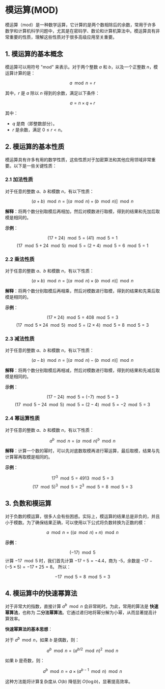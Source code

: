 # 模运算(MOD)

模运算（mod）是一种数学运算，它计算的是两个数相除后的余数，常用于许多数学和计算机科学问题中，尤其是在密码学、数论和计算机算法中。模运算具有非常重要的性质，理解这些性质对于很多高级应用至关重要。

## 1. 模运算的基本概念

模运算可以用符号 "mod" 来表示。对于两个整数 $a$ 和 $b$，以及一个正整数 $n$，模运算计算的是：

$$
a \mod n = r
$$

其中，$r$ 是 $a$ 除以 $n$ 得到的余数，满足以下条件：

$$
a = n \times q + r
$$

其中：
- $q$ 是商（即整数部分）。
- $r$ 是余数，满足 $0 \leq r < n$。

## 2. 模运算的基本性质

模运算具有许多有用的数学性质，这些性质对于加密算法和其他应用领域非常重要。以下是一些关键性质：

### 2.1 加法性质

对于任意的整数 $a$、$b$ 和模数 $n$，有以下性质：

$$
(a + b) \mod n = [(a \mod n) + (b \mod n)] \mod n
$$

**解释**：将两个数分别取模后再相加，然后对模数进行取模，得到的结果和先加后取模是相同的。

**示例**：

$$
(17 + 24) \mod 5 = (41) \mod 5 = 1
$$
$$
(17 \mod 5 + 24 \mod 5) \mod 5 = (2 + 4) \mod 5 = 6 \mod 5 = 1
$$

### 2.2 乘法性质

对于任意的整数 $a$、$b$ 和模数 $n$，有以下性质：

$$
(a \times b) \mod n = [(a \mod n) \times (b \mod n)] \mod n
$$

**解释**：将两个数分别取模后再相乘，然后对模数进行取模，得到的结果和先乘后取模是相同的。

**示例**：

$$
(17 \times 24) \mod 5 = 408 \mod 5 = 3
$$
$$
(17 \mod 5 \times 24 \mod 5) \mod 5 = (2 \times 4) \mod 5 = 8 \mod 5 = 3
$$

### 2.3 减法性质

对于任意的整数 $a$、$b$ 和模数 $n$，有以下性质：

$$
(a - b) \mod n = [(a \mod n) - (b \mod n)] \mod n
$$

**解释**：将两个数分别取模后再相减，然后对模数进行取模，得到的结果和先减后取模是相同的。

**示例**：

$$
(17 - 24) \mod 5 = (-7) \mod 5 = 3
$$
$$
(17 \mod 5 - 24 \mod 5) \mod 5 = (2 - 4) \mod 5 = -2 \mod 5 = 3
$$

### 2.4 幂运算性质

对于任意的整数 $a$、$b$ 和模数 $n$，有以下性质：

$$
a^b \mod n = (a \mod n)^b \mod n
$$

**解释**：计算一个数的幂时，可以先对底数取模再进行幂运算，最后取模，结果与先计算幂再取模是相同的。

**示例**：

$$
17^3 \mod 5 = 4913 \mod 5 = 3
$$
$$
(17 \mod 5)^3 \mod 5 = 2^3 \mod 5 = 8 \mod 5 = 3
$$

## 3. 负数和模运算

对于负数的模运算，很多人会有些困惑。实际上，模运算的结果总是非负的，并且小于模数。为了确保结果正确，可以使用以下公式将负数转换为正数的模：

$$
a \mod n = ((a \mod n) + n) \mod n
$$

**示例**：

$$
(-17) \mod 5
$$
计算 $-17 \mod 5$ 时，我们首先计算 $-17 \div 5 = -4.4$，商为 -5，余数是 $-17 - (-5 \times 5) = -17 + 25 = 8$。
所以：

$$
-17 \mod 5 = 8 \mod 5 = 3
$$

## 4. 模运算中的快速幂算法

对于非常大的指数，直接计算 $a^b \mod n$ 会非常耗时。为此，常用的算法是 **快速幂算法**，也称为 **二分法幂算法**。它通过递归地将幂分解为小幂，从而显著提高计算效率。

**快速幂算法的基本思想**：

对于 $a^b \mod n$，如果 $b$ 是偶数，则：

$$
a^b \mod n = (a^{b/2} \mod n)^2 \mod n
$$

如果 $b$ 是奇数，则：

$$
a^b \mod n = a \times (a^{b-1} \mod n) \mod n
$$

这种方法能将计算复杂度从 $O(b)$ 降低到 $O(\log b)$，显著提高效率。